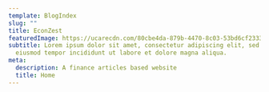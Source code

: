 ```yaml
---
template: BlogIndex
slug: ""
title: EconZest
featuredImage: https://ucarecdn.com/80cbe4da-879b-4470-8c03-53bd6cf23336/
subtitle: Lorem ipsum dolor sit amet, consectetur adipiscing elit, sed do
  eiusmod tempor incididunt ut labore et dolore magna aliqua.
meta:
  description: A finance articles based website
  title: Home
---
```

